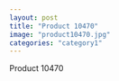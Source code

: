 ```yaml
---
layout: post
title: "Product 10470"
image: "product10470.jpg"
categories: "category1"
---
```

Product 10470
